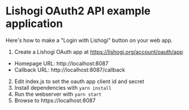 # Lishogi OAuth2 API example application

Here's how to make a "Login with Lishogi" button on your web app.

1. Create a Lishogi OAuth app at https://lishogi.org/account/oauth/app
  - Homepage URL: http://localhost:8087
  - Callback URL: http://localhost:8087/callback
2. Edit index.js to set the oauth app client id and secret
3. Install dependencies with `yarn install`
4. Run the webserver with `yarn start`
5. Browse to https://localhost:8087
